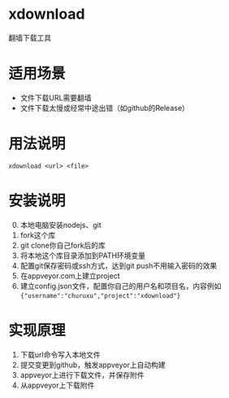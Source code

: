 # xdownload
翻墙下载工具

# 适用场景
- 文件下载URL需要翻墙
- 文件下载太慢或经常中途出错（如github的Release）

# 用法说明
```xdownload <url> <file>```

# 安装说明
0. 本地电脑安装nodejs、git
1. fork这个库
2. git clone你自己fork后的库
3. 将本地这个库目录添加到PATH环境变量
4. 配置git保存密码或ssh方式，达到git push不用输入密码的效果
5. 在appveyor.com上建立project
6. 建立config.json文件，配置你自己的用户名和项目名，内容例如
```{"username":"churuxu","project":"xdownload"}```

# 实现原理
1. 下载url命令写入本地文件
2. 提交变更到github，触发appveyor上自动构建
3. appveyor上进行下载文件，并保存附件
4. 从appveyor上下载附件




